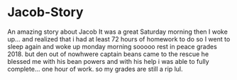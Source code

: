 # Jacob-Story
An amazing story about Jacob
It was a great Saturday morning
then I woke up...
and realized that i had at least 72 hours of homework to do
so I went to sleep again
and woke up monday morning 
sooooo
rest in peace grades 2018.
but den 
out of nowhwere 
captain beans came to the rescue
he blessed me with his bean powers
and with his help i was able to fully complete...
one hour of work.
so my grades are still a rip lul.
